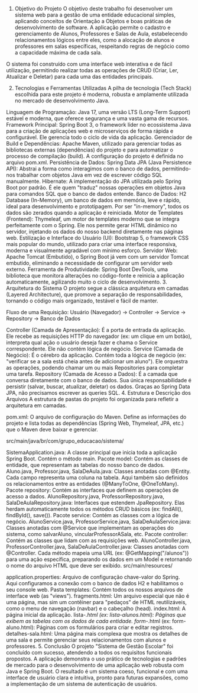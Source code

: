 1. Objetivo do Projeto
O objetivo deste trabalho foi desenvolver um sistema web para a gestão de uma entidade educacional simples, aplicando conceitos de Orientação a Objetos e boas práticas de desenvolvimento de software. A aplicação permite o cadastro e gerenciamento de Alunos, Professores e Salas de Aula, estabelecendo relacionamentos lógicos entre eles, como a alocação de alunos e professores em salas específicas, respeitando regras de negócio como a capacidade máxima de cada sala.

O sistema foi construído com uma interface web interativa e de fácil utilização, permitindo realizar todas as operações de CRUD (Criar, Ler, Atualizar e Deletar) para cada uma das entidades principais.

2. Tecnologias e Ferramentas Utilizadas
A pilha de tecnologia (Tech Stack) escolhida para este projeto é moderna, robusta e amplamente utilizada no mercado de desenvolvimento Java.

Linguagem de Programação: Java 17, uma versão LTS (Long-Term Support) estável e moderna, que oferece segurança e uma vasta gama de recursos.
Framework Principal: Spring Boot 3, o framework líder no ecossistema Java para a criação de aplicações web e microserviços de forma rápida e configurável. Ele gerencia todo o ciclo de vida da aplicação.
Gerenciador de Build e Dependências: Apache Maven, utilizado para gerenciar todas as bibliotecas externas (dependências) do projeto e para automatizar o processo de compilação (build). A configuração do projeto é definida no arquivo pom.xml.
Persistência de Dados:
Spring Data JPA (Java Persistence API): Abstrai a forma como interagimos com o banco de dados, permitindo-nos trabalhar com objetos Java em vez de escrever código SQL manualmente.
Hibernate: A implementação do JPA utilizada pelo Spring Boot por padrão. É ele quem "traduz" nossas operações em objetos Java para comandos SQL que o banco de dados entende.
Banco de Dados: H2 Database (In-Memory), um banco de dados em memória, leve e rápido, ideal para desenvolvimento e prototipagem. Por ser "in-memory", todos os dados são zerados quando a aplicação é reiniciada.
Motor de Templates (Frontend): Thymeleaf, um motor de templates moderno que se integra perfeitamente com o Spring. Ele nos permite gerar HTML dinâmico no servidor, injetando os dados do nosso backend diretamente nas páginas web.
Estilização e Interface do Usuário (UI): Bootstrap 5, o framework CSS mais popular do mundo, utilizado para criar uma interface responsiva, moderna e visualmente agradável com mínimo esforço.
Servidor Web: Apache Tomcat (Embutido), o Spring Boot já vem com um servidor Tomcat embutido, eliminando a necessidade de configurar um servidor web externo.
Ferramenta de Produtividade: Spring Boot DevTools, uma biblioteca que monitora alterações no código-fonte e reinicia a aplicação automaticamente, agilizando muito o ciclo de desenvolvimento.
3. Arquitetura do Sistema
O projeto segue a clássica arquitetura em camadas (Layered Architecture), que promove a separação de responsabilidades, tornando o código mais organizado, testável e fácil de manter.

Fluxo de uma Requisição:
Usuário (Navegador) -> Controller -> Service -> Repository -> Banco de Dados

Controller (Camada de Apresentação): É a porta de entrada da aplicação. Ele recebe as requisições HTTP do navegador (ex: um clique em um botão), interpreta qual ação o usuário deseja fazer e chama o Service correspondente. Ele não contém lógica de negócio.
Service (Camada de Negócio): É o cérebro da aplicação. Contém toda a lógica de negócio (ex: "verificar se a sala está cheia antes de adicionar um aluno"). Ele orquestra as operações, podendo chamar um ou mais Repositories para completar uma tarefa.
Repository (Camada de Acesso a Dados): É a camada que conversa diretamente com o banco de dados. Sua única responsabilidade é persistir (salvar, buscar, atualizar, deletar) os dados. Graças ao Spring Data JPA, não precisamos escrever as queries SQL.
4. Estrutura e Descrição dos Arquivos
A estrutura de pastas do projeto foi organizada para refletir a arquitetura em camadas.

pom.xml: O arquivo de configuração do Maven. Define as informações do projeto e lista todas as dependências (Spring Web, Thymeleaf, JPA, etc.) que o Maven deve baixar e gerenciar.

src/main/java/br/com/grupo_educacao/sistema/

SistemaApplication.java: A classe principal que inicia toda a aplicação Spring Boot. Contém o método main.
Pacote model: Contém as classes de entidade, que representam as tabelas do nosso banco de dados.
Aluno.java, Professor.java, SalaDeAula.java: Classes anotadas com @Entity. Cada campo representa uma coluna na tabela. Aqui também são definidos os relacionamentos entre as entidades (@ManyToOne, @OneToMany).
Pacote repository: Contém as interfaces que definem as operações de acesso a dados.
AlunoRepository.java, ProfessorRepository.java, SalaDeAulaRepository.java: Interfaces que estendem JpaRepository. Elas herdam automaticamente todos os métodos CRUD básicos (ex: findAll(), findById(), save()).
Pacote service: Contém as classes com a lógica de negócio.
AlunoService.java, ProfessorService.java, SalaDeAulaService.java: Classes anotadas com @Service que implementam as operações do sistema, como salvarAluno, vincularProfessorASala, etc.
Pacote controller: Contém as classes que lidam com as requisições web.
AlunoController.java, ProfessorController.java, SalaDeAulaController.java: Classes anotadas com @Controller. Cada método mapeia uma URL (ex: @GetMapping("/alunos")) para uma ação específica, preparando os dados em um Model e retornando o nome do arquivo HTML que deve ser exibido.
src/main/resources/

application.properties: Arquivo de configuração chave-valor do Spring. Aqui configuramos a conexão com o banco de dados H2 e habilitamos o seu console web.
Pasta templates: Contém todos os nossos arquivos de interface web (as "views").
fragments.html: Um arquivo especial que não é uma página, mas sim um contêiner para "pedaços" de HTML reutilizáveis, como o menu de navegação (navbar) e o cabeçalho (head).
index.html: A página inicial da aplicação.
lista-*.html (ex: lista-alunos.html): Páginas que exibem as tabelas com os dados de cada entidade.
form-*.html (ex: form-aluno.html): Páginas com os formulários para criar e editar registros.
detalhes-sala.html: Uma página mais complexa que mostra os detalhes de uma sala e permite gerenciar seus relacionamentos com alunos e professores.
5. Conclusão
O projeto "Sistema de Gestão Escolar" foi concluído com sucesso, atendendo a todos os requisitos funcionais propostos. A aplicação demonstra o uso prático de tecnologias e padrões de mercado para o desenvolvimento de uma aplicação web robusta com Java e Spring Boot. O resultado é um sistema coeso, funcional e com uma interface de usuário clara e intuitiva, pronto para futuras expansões, como a implementação de um sistema de autenticação de usuários.
